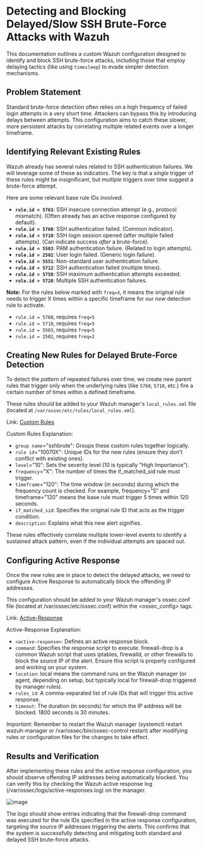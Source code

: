 # Detecting and Blocking Delayed/Slow SSH Brute-Force Attacks with Wazuh

This documentation outlines a custom Wazuh configuration designed to identify and block SSH brute-force attacks, including those that employ delaying tactics (like using `timesleep`) to evade simpler detection mechanisms.

## Problem Statement

Standard brute-force detection often relies on a high frequency of failed login attempts in a very short time. Attackers can bypass this by introducing delays between attempts. This configuration aims to catch these slower, more persistent attacks by correlating multiple related events over a longer timeframe.

## Identifying Relevant Existing Rules

Wazuh already has several rules related to SSH authentication failures. We will leverage some of these as indicators. The key is that a *single* trigger of these rules might be insignificant, but *multiple* triggers over time suggest a brute-force attempt.

Here are some relevant base rule IDs involved:

*   **`rule.id = 5763`**: SSH insecure connection attempt (e.g., protocol mismatch). (Often already has an active response configured by default).
*   **`rule.id = 5760`**: SSH authentication failed. (Common indicator).
*   **`rule.id = 5710`**: SSH login session opened (after multiple failed attempts). (Can indicate success *after* a brute-force).
*   **`rule.id = 5503`**: PAM authentication failure. (Related to login attempts).
*   **`rule.id = 2502`**: User login failed. (Generic login failure).
*   **`rule.id = 5551`**: Non-standard user authentication failure.
*   **`rule.id = 5712`**: SSH authentication failed (multiple times).
*   **`rule.id = 5758`**: SSH maximum authentication attempts exceeded.
*   **`rule.id = 5720`**: Multiple SSH authentication failures.

**Note:** For the rules below marked with `freq=X`, it means the original rule needs to trigger X times within a specific timeframe for our *new* detection rule to activate.

*   `rule.id = 5760`, requires `freq=5`
*   `rule.id = 5710`, requires `freq=5`
*   `rule.id = 5503`, requires `freq=5`
*   `rule.id = 2502`, requires `freq=2`

## Creating New Rules for Delayed Brute-Force Detection

To detect the *pattern* of repeated failures over time, we create new parent rules that trigger only when the underlying rules (like `5760`, `5710`, etc.) fire a certain number of times within a defined timeframe.

These rules should be added to your Wazuh manager's `local_rules.xml` file (located at `/var/ossec/etc/rules/local_rules.xml`).

Link: <a href="https://github.com/5thWindShadow/Iman_Portofolio/blob/main/Wazuh_SSH_Bruteforce/Custom_Rules">Custom Rules</a>

Custom Rules Explanation:
* `group name`="sshbrute": Groups these custom rules together logically.
* `rule id`="10070X": Unique IDs for the new rules (ensure they don't conflict with existing ones).
* `level`="10": Sets the severity level (10 is typically "High Importance").
* `frequency`="X": The number of times the if_matched_sid rule must trigger.
* `timeframe`="120": The time window (in seconds) during which the frequency count is checked. For example, frequency="5" and timeframe="120" means the base rule must trigger 5 times within 120 seconds.
* `if_matched_sid`: Specifies the original rule ID that acts as the trigger condition.
* `description`: Explains what this new alert signifies.

These rules effectively correlate multiple lower-level events to identify a sustained attack pattern, even if the individual attempts are spaced out.

## Configuring Active Response
Once the new rules are in place to detect the delayed attacks, we need to configure Active Response to automatically block the offending IP addresses.

This configuration should be added to your Wazuh manager's ossec.conf file (located at /var/ossec/etc/ossec.conf) within the <ossec_config> tags.

Link: <a href="https://github.com/5thWindShadow/Iman_Portofolio/blob/main/Wazuh_SSH_Bruteforce/Active-Response">Active-Response</a>

Active-Response Explanation:
* `<active-response>`: Defines an active response block.
* `command`: Specifies the response script to execute. firewall-drop is a common Wazuh script that uses iptables, firewalld, or other firewalls to block the source IP of the alert. Ensure this script is properly configured and working on your system.
* `location`: local means the command runs on the Wazuh manager (or agent, depending on setup, but typically local for firewall-drop triggered by manager rules).
* `rules_id`: A comma-separated list of rule IDs that will trigger this active response.
* `timeout`: The duration (in seconds) for which the IP address will be blocked. 1800 seconds is 30 minutes.

*Important*: Remember to restart the Wazuh manager (systemctl restart wazuh-manager or /var/ossec/bin/ossec-control restart) after modifying rules or configuration files for the changes to take effect.

## Results and Verification
After implementing these rules and the active response configuration, you should observe offending IP addresses being automatically blocked. You can verify this by checking the Wazuh active response log (/var/ossec/logs/active-responses.log) on the manager.

![image](https://github.com/user-attachments/assets/60078b7f-e45d-459d-975d-1d1ba0ea0377)

The logs should show entries indicating that the firewall-drop command was executed for the rule IDs specified in the active response configuration, targeting the source IP addresses triggering the alerts. This confirms that the system is successfully detecting and mitigating both standard and delayed SSH brute-force attacks.
